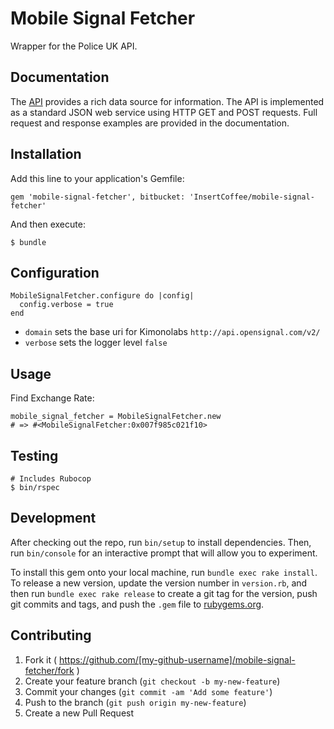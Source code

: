 # Mobile Signal Fetcher

Wrapper for the Police UK API.

## Documentation

The [API](http://developer.opensignal.com/) provides a rich data source for information. The API is implemented as a standard JSON web service using HTTP GET and POST requests. Full request and response examples are provided in the documentation.

## Installation

Add this line to your application's Gemfile:

    gem 'mobile-signal-fetcher', bitbucket: 'InsertCoffee/mobile-signal-fetcher'

And then execute:

    $ bundle

## Configuration

    MobileSignalFetcher.configure do |config|
      config.verbose = true
    end

* `domain` sets the base uri for Kimonolabs `http://api.opensignal.com/v2/`
* `verbose` sets the logger level `false`

## Usage

Find Exchange Rate:

    mobile_signal_fetcher = MobileSignalFetcher.new
    # => #<MobileSignalFetcher:0x007f985c021f10>

## Testing

    # Includes Rubocop
    $ bin/rspec

## Development

After checking out the repo, run `bin/setup` to install dependencies. Then, run `bin/console` for an interactive prompt that will allow you to experiment.

To install this gem onto your local machine, run `bundle exec rake install`. To release a new version, update the version number in `version.rb`, and then run `bundle exec rake release` to create a git tag for the version, push git commits and tags, and push the `.gem` file to [rubygems.org](https://rubygems.org).

## Contributing

1. Fork it ( https://github.com/[my-github-username]/mobile-signal-fetcher/fork )
2. Create your feature branch (`git checkout -b my-new-feature`)
3. Commit your changes (`git commit -am 'Add some feature'`)
4. Push to the branch (`git push origin my-new-feature`)
5. Create a new Pull Request
